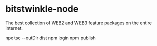 # bitstwinkle-node
The best collection of WEB2 and WEB3 feature packages on the entire internet.

npx tsc --outDir dist
npm login
npm publish
